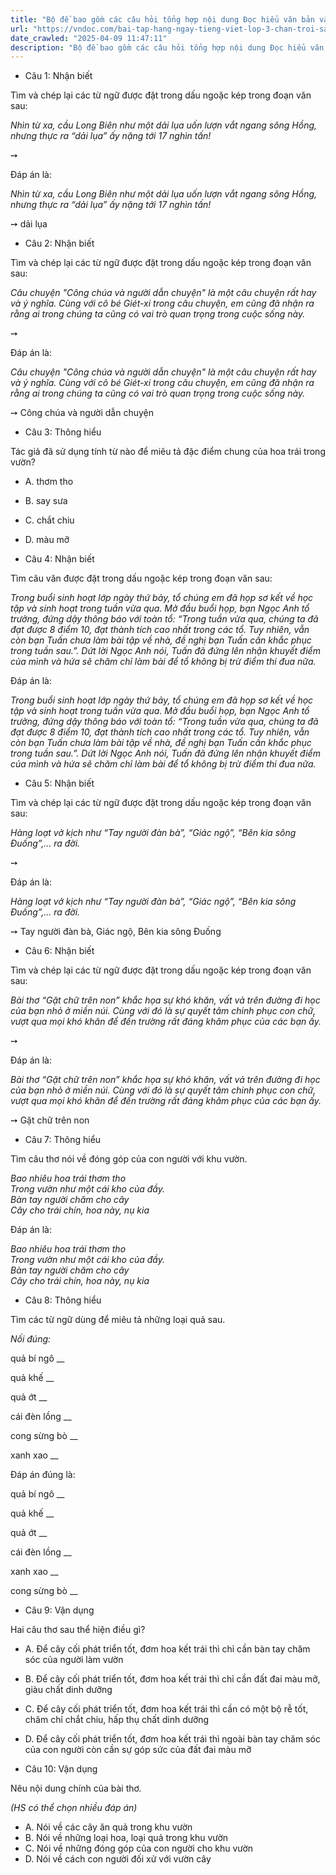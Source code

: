 ```yaml
---
title: "Bộ đề bao gồm các câu hỏi tổng hợp nội dung Đọc hiểu văn bản và Luyện từ và câu được học ở Tuần 26 trong chương trình Tiếng Việt lớp 3 Tập 2 Chân trời sáng tạo."
url: "https://vndoc.com/bai-tap-hang-ngay-tieng-viet-lop-3-chan-troi-sang-tao-tuan-26-thu-3-337163"
date_crawled: "2025-04-09 11:47:11"
description: "Bộ đề bao gồm các câu hỏi tổng hợp nội dung Đọc hiểu văn bản và Luyện từ và câu được học ở Tuần 26 trong chương trình Tiếng Việt lớp 3 Tập 2 Chân trời sáng tạo."
---
```


* Câu 1:  Nhận biết

Tìm và chép lại các từ ngữ được đặt trong dấu ngoặc kép trong đoạn văn sau:

_Nhìn từ xa, cầu Long Biên như một dải lụa uốn lượn vắt ngang sông Hồng, nhưng thực ra “dải lụa” ấy nặng tới 17 nghìn tấn!_

➙ 

Đáp án là:

_Nhìn từ xa, cầu Long Biên như một dải lụa uốn lượn vắt ngang sông Hồng, nhưng thực ra “dải lụa” ấy nặng tới 17 nghìn tấn!_

➙ dải lụa

* Câu 2:  Nhận biết

Tìm và chép lại các từ ngữ được đặt trong dấu ngoặc kép trong đoạn văn sau:

_Câu chuyện "Công chúa và người dẫn chuyện" là một câu chuyện rất hay và ý nghĩa. Cùng với cô bé Giét-xi trong câu chuyện, em cũng đã nhận ra rằng ai trong chúng ta cũng có vai trò quan trọng trong cuộc sống này._

➙ 

Đáp án là:

_Câu chuyện "Công chúa và người dẫn chuyện" là một câu chuyện rất hay và ý nghĩa. Cùng với cô bé Giét-xi trong câu chuyện, em cũng đã nhận ra rằng ai trong chúng ta cũng có vai trò quan trọng trong cuộc sống này._

➙ Công chúa và người dẫn chuyện

* Câu 3:  Thông hiểu

Tác giả đã sử dụng tính từ nào để miêu tả đặc điểm chung của hoa trái trong vườn?

  * A. thơm tho 
  * B. say sưa 
  * C. chắt chiu 
  * D. màu mỡ 



* Câu 4:  Nhận biết

Tìm câu văn được đặt trong dấu ngoặc kép trong đoạn văn sau:

_Trong buổi sinh hoạt lớp ngày thứ bảy, tổ chúng em đã họp sơ kết về học tập và sinh hoạt trong tuần vừa qua. Mở đầu buổi họp, bạn Ngọc Anh tổ trưởng, đứng dậy thông báo với toàn tổ: “Trong tuần vừa qua, chúng ta đã đạt được 8 điểm 10, đạt thành tích cao nhất trong các tổ. Tuy nhiên, vẫn còn bạn Tuấn chưa làm bài tập về nhà, đề nghị bạn Tuấn cần khắc phục trong tuần sau.”. Dứt lời Ngọc Anh nói, Tuấn đã đứng lên nhận khuyết điểm của mình và hứa sẽ chăm chỉ làm bài để tổ không bị trừ điểm thi đua nữa._

Đáp án là:

_Trong buổi sinh hoạt lớp ngày thứ bảy, tổ chúng em đã họp sơ kết về học tập và sinh hoạt trong tuần vừa qua. Mở đầu buổi họp, bạn Ngọc Anh tổ trưởng, đứng dậy thông báo với toàn tổ: “Trong tuần vừa qua, chúng ta đã đạt được 8 điểm 10, đạt thành tích cao nhất trong các tổ. Tuy nhiên, vẫn còn bạn Tuấn chưa làm bài tập về nhà, đề nghị bạn Tuấn cần khắc phục trong tuần sau.”. Dứt lời Ngọc Anh nói, Tuấn đã đứng lên nhận khuyết điểm của mình và hứa sẽ chăm chỉ làm bài để tổ không bị trừ điểm thi đua nữa._

* Câu 5:  Nhận biết

Tìm và chép lại các từ ngữ được đặt trong dấu ngoặc kép trong đoạn văn sau:

_Hàng loạt vở kịch như “Tay người đàn bà”, “Giác ngộ”, “Bên kia sông Đuống”,… ra đời._

➙ 

Đáp án là:

_Hàng loạt vở kịch như “Tay người đàn bà”, “Giác ngộ”, “Bên kia sông Đuống”,… ra đời._

➙ Tay người đàn bà, Giác ngộ, Bên kia sông Đuống

* Câu 6:  Nhận biết

Tìm và chép lại các từ ngữ được đặt trong dấu ngoặc kép trong đoạn văn sau:

_Bài thơ “Gặt chữ trên non” khắc họa sự khó khăn, vất vả trên đường đi học của bạn nhỏ ở miền núi. Cùng với đó là sự quyết tâm chinh phục con chữ, vượt qua mọi khó khăn để đến trường rất đáng khâm phục của các bạn ấy._

➙ 

Đáp án là:

_Bài thơ “Gặt chữ trên non” khắc họa sự khó khăn, vất vả trên đường đi học của bạn nhỏ ở miền núi. Cùng với đó là sự quyết tâm chinh phục con chữ, vượt qua mọi khó khăn để đến trường rất đáng khâm phục của các bạn ấy._

➙ Gặt chữ trên non

* Câu 7:  Thông hiểu

Tìm câu thơ nói về đóng góp của con người với khu vườn.

_Bao nhiêu hoa trái thơm tho_  
 _Trong vườn như một cái kho của đầy._  
_Bàn tay người chăm cho cây_  
 _Cây cho trái chín, hoa này, nụ kia_

Đáp án là:

_Bao nhiêu hoa trái thơm tho_  
 _Trong vườn như một cái kho của đầy._  
_Bàn tay người chăm cho cây_  
 _Cây cho trái chín, hoa này, nụ kia_

* Câu 8:  Thông hiểu

Tìm các từ ngữ dùng để miêu tả những loại quả sau.

_Nối đúng:_

quả bí ngô  __

quả khế __

quả ớt __

cái đèn lồng __

cong sừng bò __

xanh xao __

Đáp án đúng là:

quả bí ngô __

quả khế __

quả ớt __

cái đèn lồng __

xanh xao __

cong sừng bò __

* Câu 9: Vận dụng

Hai câu thơ sau thể hiện điều gì?

  * A. Để cây cối phát triển tốt, đơm hoa kết trái thì chỉ cần bàn tay chăm sóc của người làm vườn 
  * B. Để cây cối phát triển tốt, đơm hoa kết trái thì chỉ cần đất đai màu mỡ, giàu chất dinh dưỡng 
  * C. Để cây cối phát triển tốt, đơm hoa kết trái thì cần có một bộ rễ tốt, chăm chỉ chắt chiu, hấp thụ chất dinh dưỡng 
  * D. Để cây cối phát triển tốt, đơm hoa kết trái thì ngoài bàn tay chăm sóc của con người còn cần sự góp sức của đất đai màu mỡ 



* Câu 10:  Vận dụng

Nêu nội dung chính của bài thơ.

_(HS có thể chọn nhiều đáp án)_

  * A. Nói về các cây ăn quả trong khu vườn 
  * B. Nói về những loại hoa, loại quả trong khu vườn 
  * C. Nói về những đóng góp của con người cho khu vườn 
  * D. Nói về cách con người đối xử với vườn cây 


